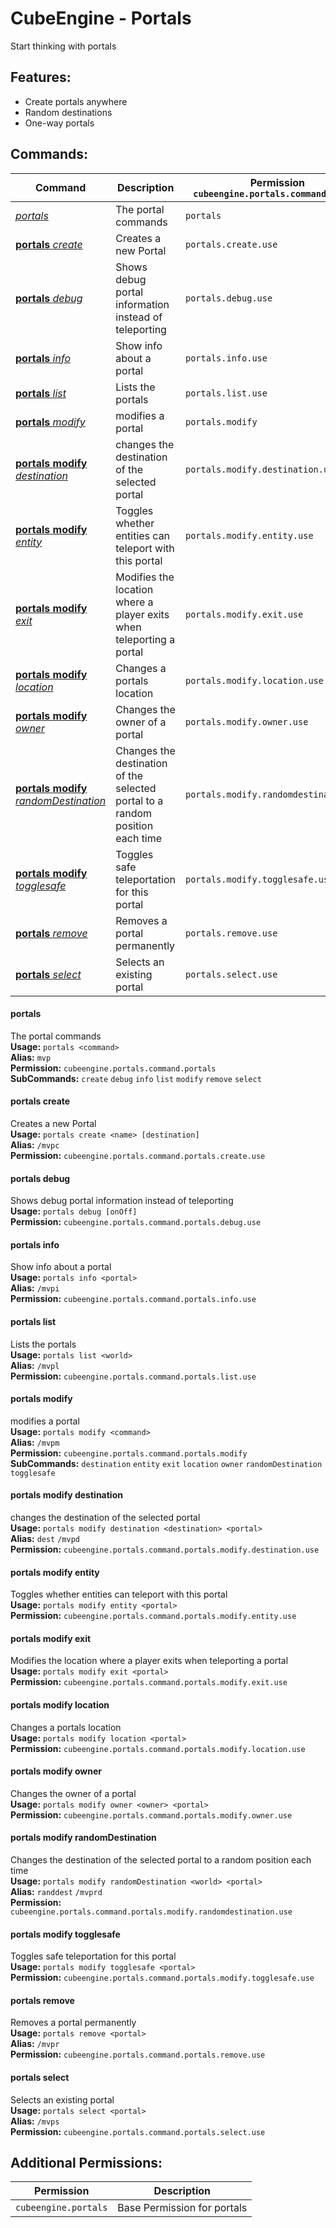 # CubeEngine - Portals
Start thinking with portals

## Features:
 - Create portals anywhere
 - Random destinations
 - One-way portals

## Commands:
| Command | Description | Permission<br>`cubeengine.portals.command.<perm>` |
| --- | --- | --- |
| [*portals*](#portals) | The portal commands | `portals` |
| [**portals** *create*](#portals-create) | Creates a new Portal | `portals.create.use` |
| [**portals** *debug*](#portals-debug) | Shows debug portal information instead of teleporting | `portals.debug.use` |
| [**portals** *info*](#portals-info) | Show info about a portal | `portals.info.use` |
| [**portals** *list*](#portals-list) | Lists the portals | `portals.list.use` |
| [**portals** *modify*](#portals-modify) | modifies a portal | `portals.modify` |
| [**portals** **modify** *destination*](#portals-modify-destination) | changes the destination of the selected portal | `portals.modify.destination.use` |
| [**portals** **modify** *entity*](#portals-modify-entity) | Toggles whether entities can teleport with this portal | `portals.modify.entity.use` |
| [**portals** **modify** *exit*](#portals-modify-exit) | Modifies the location where a player exits when teleporting a portal | `portals.modify.exit.use` |
| [**portals** **modify** *location*](#portals-modify-location) | Changes a portals location | `portals.modify.location.use` |
| [**portals** **modify** *owner*](#portals-modify-owner) | Changes the owner of a portal | `portals.modify.owner.use` |
| [**portals** **modify** *randomDestination*](#portals-modify-randomdestination) | Changes the destination of the selected portal to a random position each time | `portals.modify.randomdestination.use` |
| [**portals** **modify** *togglesafe*](#portals-modify-togglesafe) | Toggles safe teleportation for this portal | `portals.modify.togglesafe.use` |
| [**portals** *remove*](#portals-remove) | Removes a portal permanently | `portals.remove.use` |
| [**portals** *select*](#portals-select) | Selects an existing portal | `portals.select.use` |

#### portals  
The portal commands  
**Usage:** `portals <command>`  
**Alias:** `mvp`  
**Permission:** `cubeengine.portals.command.portals`  
**SubCommands:** `create` `debug` `info` `list` `modify` `remove` `select`  

#### portals create  
Creates a new Portal  
**Usage:** `portals create <name> [destination]`  
**Alias:** `/mvpc`  
**Permission:** `cubeengine.portals.command.portals.create.use`  
  

#### portals debug  
Shows debug portal information instead of teleporting  
**Usage:** `portals debug [onOff]`  
**Permission:** `cubeengine.portals.command.portals.debug.use`  
  

#### portals info  
Show info about a portal  
**Usage:** `portals info <portal>`  
**Alias:** `/mvpi`  
**Permission:** `cubeengine.portals.command.portals.info.use`  
  

#### portals list  
Lists the portals  
**Usage:** `portals list <world>`  
**Alias:** `/mvpl`  
**Permission:** `cubeengine.portals.command.portals.list.use`  
  

#### portals modify  
modifies a portal  
**Usage:** `portals modify <command>`  
**Alias:** `/mvpm`  
**Permission:** `cubeengine.portals.command.portals.modify`  
**SubCommands:** `destination` `entity` `exit` `location` `owner` `randomDestination` `togglesafe`  

#### portals modify destination  
changes the destination of the selected portal  
**Usage:** `portals modify destination <destination> <portal>`  
**Alias:** `dest` `/mvpd`  
**Permission:** `cubeengine.portals.command.portals.modify.destination.use`  
  

#### portals modify entity  
Toggles whether entities can teleport with this portal  
**Usage:** `portals modify entity <portal>`  
**Permission:** `cubeengine.portals.command.portals.modify.entity.use`  
  

#### portals modify exit  
Modifies the location where a player exits when teleporting a portal  
**Usage:** `portals modify exit <portal>`  
**Permission:** `cubeengine.portals.command.portals.modify.exit.use`  
  

#### portals modify location  
Changes a portals location  
**Usage:** `portals modify location <portal>`  
**Permission:** `cubeengine.portals.command.portals.modify.location.use`  
  

#### portals modify owner  
Changes the owner of a portal  
**Usage:** `portals modify owner <owner> <portal>`  
**Permission:** `cubeengine.portals.command.portals.modify.owner.use`  
  

#### portals modify randomDestination  
Changes the destination of the selected portal to a random position each time  
**Usage:** `portals modify randomDestination <world> <portal>`  
**Alias:** `randdest` `/mvprd`  
**Permission:** `cubeengine.portals.command.portals.modify.randomdestination.use`  
  

#### portals modify togglesafe  
Toggles safe teleportation for this portal  
**Usage:** `portals modify togglesafe <portal>`  
**Permission:** `cubeengine.portals.command.portals.modify.togglesafe.use`  
  

#### portals remove  
Removes a portal permanently  
**Usage:** `portals remove <portal>`  
**Alias:** `/mvpr`  
**Permission:** `cubeengine.portals.command.portals.remove.use`  
  

#### portals select  
Selects an existing portal  
**Usage:** `portals select <portal>`  
**Alias:** `/mvps`  
**Permission:** `cubeengine.portals.command.portals.select.use`  
  

## Additional Permissions:

| Permission | Description |
| --- | --- |
| `cubeengine.portals` | Base Permission for portals |